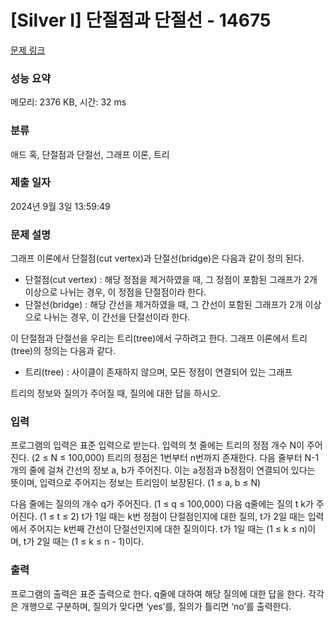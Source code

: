 # [Silver I] 단절점과 단절선 - 14675 

[문제 링크](https://www.acmicpc.net/problem/14675) 

### 성능 요약

메모리: 2376 KB, 시간: 32 ms

### 분류

애드 혹, 단절점과 단절선, 그래프 이론, 트리

### 제출 일자

2024년 9월 3일 13:59:49

### 문제 설명

<p>그래프 이론에서 단절점(cut vertex)과 단절선(bridge)은 다음과 같이 정의 된다.</p>

<ul>
	<li>단절점(cut vertex) : 해당 정점을 제거하였을 때, 그 정점이 포함된 그래프가 2개 이상으로 나뉘는 경우, 이 정점을 단절점이라 한다.</li>
	<li>단절선(bridge) : 해당 간선을 제거하였을 때, 그 간선이 포함된 그래프가 2개 이상으로 나뉘는 경우, 이 간선을 단절선이라 한다.</li>
</ul>

<p>이 단절점과 단절선을 우리는 트리(tree)에서 구하려고 한다. 그래프 이론에서 트리(tree)의 정의는 다음과 같다.</p>

<ul>
	<li>트리(tree) : 사이클이 존재하지 않으며, 모든 정점이 연결되어 있는 그래프</li>
</ul>

<p>트리의 정보와 질의가 주어질 때, 질의에 대한 답을 하시오. </p>

### 입력 

 <p>프로그램의 입력은 표준 입력으로 받는다. 입력의 첫 줄에는 트리의 정점 개수 N이 주어진다. (2 ≤ N ≤ 100,000) 트리의 정점은 1번부터 n번까지 존재한다. 다음 줄부터 N-1개의 줄에 걸쳐 간선의 정보 a, b가 주어진다. 이는 a정점과 b정점이 연결되어 있다는 뜻이며, 입력으로 주어지는 정보는 트리임이 보장된다. (1 ≤ a, b ≤ N)</p>

<p>다음 줄에는 질의의 개수 q가 주어진다. (1 ≤ q ≤ 100,000) 다음 q줄에는 질의 t k가 주어진다. (1 ≤ t ≤ 2) t가 1일 때는 k번 정점이 단절점인지에 대한 질의, t가 2일 때는 입력에서 주어지는 k번째 간선이 단절선인지에 대한 질의이다. t가 1일 때는 (1 ≤ k ≤ n)이며, t가 2일 때는 (1 ≤ k ≤ n - 1)이다. </p>

### 출력 

 <p>프로그램의 출력은 표준 출력으로 한다. q줄에 대하여 해당 질의에 대한 답을 한다. 각각은 개행으로 구분하며, 질의가 맞다면 ‘yes’를, 질의가 틀리면 ‘no’를 출력한다. </p>

